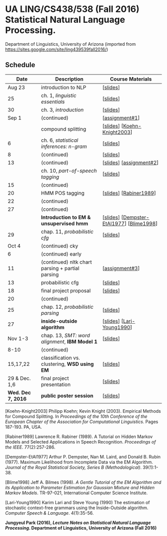 # UA LING/CS438/538 (Fall 2016) Statistical Natural Language Processing. 

Department of Linguistics, University of Arizona (imported from https://sites.google.com/site/ling439539fall2016/)


## Schedule
| Date |	Description	 |Course Materials |
| ------------ | ------------ | ------------  |
| Aug 23 | introduction to NLP | [[slides](https://drive.google.com/file/d/1iPzvoXV93YBsp0t3AcCQNwOl00uhJ1Ud/view?usp=sharing)] |
|  25 | ch. 1, *linguistic essentials* | [[slides]()] |
|  30 | ch. 3, *introduction* | [[slides]()] |
| Sep 1 | (continued) | [[assignment#1]()] |
|  | compound splitting | [[slides]()] [[Koehn-Knight2003](https://www.aclweb.org/anthology/E03-1076.pdf)] |
| 6| ch. 6, *statistical inferences: n-gram* | [[slides]()] |
| 8| (continued) | [[slides]()] |
| 13| (continued) | [[slides]()] [[assignment#2]()] |
| | ch. 10, *part-of-speech tagging* | [[slides]()] |
| 15| (continued) |  |
| 20| HMM  POS tagging | [[slides]()] [[Rabiner1989](https://web.ece.ucsb.edu/Faculty/Rabiner/ece259/Reprints/tutorial%20on%20hmm%20and%20applications.pdf)] |
| 22| (continued) |  |
| 27| (continued) |  |
| | **Introduction to EM & unsupervised hmm** | [[slides]()] [[Dempster-EtAl1977](http://web.mit.edu/6.435/www/Dempster77.pdf)] [[Blime1998](https://people.ece.uw.edu/bilmes/p/mypubs/bilmes1997-em.pdf)] |
| 29| chap. 11, *probabilistic cfg* | [[slides]()] |
| Oct 4 | (continued) cky |  |
| 6 | (continued) early |  |
| 11 | (continued) nltk chart parsing + partial parsing | [[assignment#3]()]  |
| 13| probabilistic cfg | [[slides]()] |
| 18| final project proposal | [[slides]()] |
| 20| (continued) |  |
| 25| chap. 12, *probabilistic parsing* | [[slides]()] |
| 27| **inside-outside algorithm** | [[slides]()] [[Lari-Young1990](https://www.sciencedirect.com/science/article/pii/088523089090022X)] |
| Nov 1-3| chap. 13, *SMT: word alignment*, **IBM Model 1** | [[slides]()] |
| 8-10| (continued) |  |
| 15,17,22| classification vs. clustering, **WSD using EM** | [[slides]()] |
| 29 & Dec. 1,6| final project presentation | [[slides]()] |
| **Wed. Dec 7, 2016**| **public poster session** | [[slides]()] |


[Koehn-Knight2003] Philipp Koehn; Kevin Knight (2003). Empirical Methods for Compound Splitting. In *Proceedings of the 10th Conference of the European Chapter of the Association for Computational Linguistics*. Pages 187-193. PA, USA. 

[Rabiner1989] Lawrence R. Rabiner (1989). A Tutorial on Hidden Markov Models and Selected Applications in Speech Recognition. *Proceedings of the IEEE*. 77(2):257-286. 

[Dempster-EtAl1977] Arthur P. Dempster, Nan M. Laird, and Donald B. Rubin (1977). Maximum Likelihood from Incomplete Data via the EM Algorithm. *Journal of the Royal Statistical Society, Series B (Methodological)*. 39(1):1-38.  

[Blime1998] Jeff A. Bilmes (1998). *A Gentle Tutorial of the EM Algorithm and its Application to Parameter Estimation for Gaussian Mixture and Hidden Markov Models*. TR-97-021, International Computer Science Institute. 

[Lari-Young1990] Karim Lari and Steve Young (1990) The estimation of stochastic context-free grammars using the Inside-Outside algorithm. *Computer Speech & Language*. 4(1):35-56. 



**Jungyeul Park (2016), *Lecture Notes on Statistical Natural Language Processing*.  Department of Linguistics, University of Arizona (Fall 2016)**


